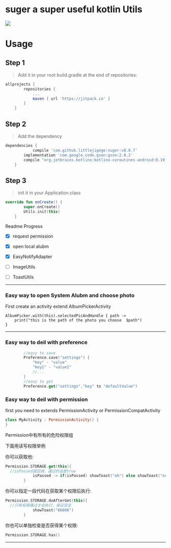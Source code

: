 # suger a super useful kotlin Utils

[![](https://jitpack.io/v/littlejigege/suger.svg)](https://jitpack.io/#littlejigege/suger)


# Usage

## Step 1
> Add it in your root build.gradle at the end of repositories:
```groovy
allprojects {
		repositories {
			...
			maven { url 'https://jitpack.io' }
		}
	}
```

  ## Step 2
> Add the dependency
```groovy
dependencies {
	        compile 'com.github.littlejigege:suger:v0.0.7'
		implementation 'com.google.code.gson:gson:2.8.2'
		compile "org.jetbrains.kotlinx:kotlinx-coroutines-android:0.19.2"
	}
```
## Step 3
> init it in your Application.class
```kotlin
override fun onCreate() {
        super.onCreate()
        Utils.init(this)
    }

```
Readme Progress
- [x] request permission
- [x] open local alubm
- [x] EasyNotifyAdapter
- [ ] ImageUtils
- [ ] ToastUtils


---
### Easy way to open System Alubm and choose photo

First create an activity extend AlbumPickerActivity

```  
AlbumPicker.with(this).selectedPicAndHandle { path -> 
	print("this is the path of the photo you choose  $path")
}
```
---
### Easy way to deil with preference

```kotlin
		//easy to save
        Preference.save("settings") {
            "key" - "value"
            "key1" - "value1"
            //...
        }
        //easy to get
        Preference.get("settings","key" to "defaultValue")
```

### Easy way to deil with permission

first you need to extends PermissionActivity or PermissionCompatActivity

```kotlin
class MyActivity : PermissionActivity() {
}
```

Permission中有所有的危险权限组

下面用读写权限举例

你可以获取他:

```kotlin
Permission.STORAGE.get(this){
  //isPassed是回调，通过的话是true
            isPassed -> if(isPassed) showToast("ok") else showToast("no")
        }
```

你可以指定一段代码在获取某个权限后执行:

```kotlin
Permission.STORAGE.doAfterGet(this){
  //只有权限痛过才会执行，保证安全
            showToast("66666")
        }
```

你也可以单独检查是否获得某个权限:

```kotlin
Permission.STORAGE.has()
```


---




